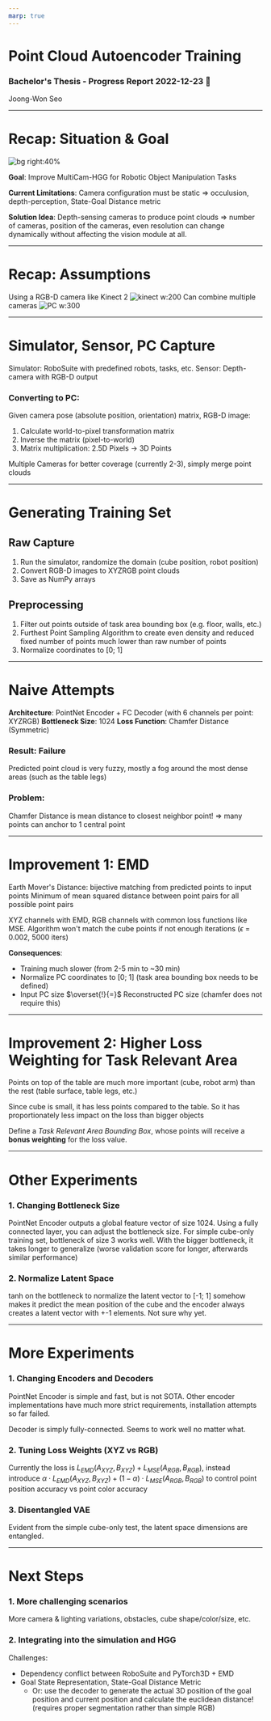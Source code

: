 ```yaml
---
marp: true
---
```


# Point Cloud Autoencoder Training
### Bachelor's Thesis - Progress Report 2022-12-23 🎄
Joong-Won Seo

---

# Recap: Situation & Goal

![bg right:40%](https://i.imgur.com/LwLFtx9.png)

**Goal**: Improve MultiCam-HGG for Robotic Object Manipulation Tasks

**Current Limitations**:
Camera configuration must be static
=> occulusion, depth-perception, State-Goal Distance metric

**Solution Idea**:
Depth-sensing cameras to produce point clouds
=> number of cameras, position of the cameras, even resolution can change dynamically without affecting the vision module at all.

---

# Recap: Assumptions

Using a RGB-D camera like Kinect 2
![kinect w:200](https://img-prod-cms-rt-microsoft-com.akamaized.net/cms/api/am/imageFileData/RWqOsq?ver=7638)
Can combine multiple cameras
![PC w:300](https://user-images.githubusercontent.com/5233906/66374855-82eb9700-e9de-11e9-99b9-246afedcc6aa.gif)

---

# Simulator, Sensor, PC Capture

Simulator: RoboSuite with predefined robots, tasks, etc.
Sensor: Depth-camera with RGB-D output

### Converting to PC:
Given camera pose (absolute position, orientation) matrix, RGB-D image:
1. Calculate world-to-pixel transformation matrix
2. Inverse the matrix (pixel-to-world)
3. Matrix multiplication: 2.5D Pixels -> 3D Points

Multiple Cameras for better coverage (currently 2-3), simply merge point clouds


---

# Generating Training Set

## Raw Capture
1. Run the simulator, randomize the domain (cube position, robot position)
2. Convert RGB-D images to XYZRGB point clouds
3. Save as NumPy arrays

## Preprocessing
1. Filter out points outside of task area bounding box (e.g. floor, walls, etc.)
2. Furthest Point Sampling Algorithm to create even density and reduced fixed number of points much lower than raw number of points
3. Normalize coordinates to [0; 1]

---

# Naive Attempts

**Architecture**: PointNet Encoder + FC Decoder (with 6 channels per point: XYZRGB)
**Bottleneck Size**: 1024
**Loss Function**: Chamfer Distance (Symmetric)

### Result: Failure
Predicted point cloud is very fuzzy, mostly a fog around the most dense areas (such as the table legs)

### Problem:
Chamfer Distance is mean distance to closest neighbor point! => many points can anchor to 1 central point

---

# Improvement 1: EMD

Earth Mover's Distance: bijective matching from predicted points to input points
Minimum of mean squared distance between point pairs for all possible point pairs

XYZ channels with EMD, RGB channels with common loss functions like MSE.
Algorithm won't match the cube points if not enough iterations ($\epsilon$ = 0.002, 5000 iters)

**Consequences**:
- Training much slower (from 2-5 min to ~30 min)
- Normalize PC coordinates to [0; 1] (task area bounding box needs to be defined)
- Input PC size $\overset{!}{=}$ Reconstructed PC size (chamfer does not require this)

---

# Improvement 2: Higher Loss Weighting for Task Relevant Area

Points on top of the table are much more important (cube, robot arm) than the rest (table surface, table legs, etc.)

Since cube is small, it has less points compared to the table. So it has proportionately less impact on the loss than bigger objects

Define a *Task Relevant Area Bounding Box*, whose points will receive a **bonus weighting** for the loss value.

---

# Other Experiments

### 1. Changing Bottleneck Size
PointNet Encoder outputs a global feature vector of size 1024. Using a fully connected layer, you can adjust the bottleneck size.
For simple cube-only training set, bottleneck of size 3 works well. With the bigger bottleneck, it takes longer to generalize (worse validation score for longer, afterwards similar performance)

### 2. Normalize Latent Space
tanh on the bottleneck to normalize the latent vector to [-1; 1] somehow makes it predict the mean position of the cube and the encoder always creates a latent vector with +-1 elements. Not sure why yet.

---

# More Experiments

### 1. Changing Encoders and Decoders
PointNet Encoder is simple and fast, but is not SOTA. Other encoder implementations have much more strict requirements, installation attempts so far failed.

Decoder is simply fully-connected. Seems to work well no matter what.

### 2. Tuning Loss Weights (XYZ vs RGB)
Currently the loss is $L_{EMD}(A_{XYZ}, B_{XYZ}) + L_{MSE}(A_{RGB}, B_{RGB})$, instead introduce $\alpha \cdot L_{EMD}(A_{XYZ}, B_{XYZ}) + (1-\alpha) \cdot L_{MSE}(A_{RGB}, B_{RGB})$ to control point position accuracy vs point color accuracy

### 3. Disentangled VAE

Evident from the simple cube-only test, the latent space dimensions are entangled. 

---

# Next Steps

### 1. More challenging scenarios
More camera & lighting variations, obstacles, cube shape/color/size, etc.

### 2. Integrating into the simulation and HGG

Challenges:
- Dependency conflict between RoboSuite and PyTorch3D + EMD
- Goal State Representation, State-Goal Distance Metric
    - Or: use the decoder to generate the actual 3D position of the goal position and current position and calculate the euclidean distance! (requires proper segmentation rather than simple RGB)
